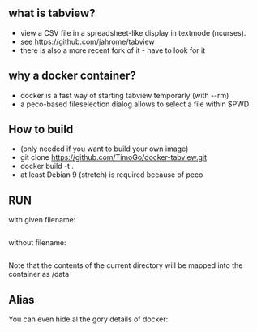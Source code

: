 ## what is tabview?
* view a CSV file in a spreadsheet-like display in textmode (ncurses).
* see https://github.com/jahrome/tabview
* there is also a more recent fork of it - have to look for it

## why a docker container?
* docker is a fast way of starting tabview temporarly (with --rm)
* a peco-based fileselection dialog allows to select a file within $PWD

## How to build
* (only needed if you want to build your own image)
* git clone https://github.com/TimoGo/docker-tabview.git
* docker build -t <imagename> .
* at least Debian 9 (stretch) is required because of peco

## RUN
with given filename:
```docker run -it --env filename=2.csv --rm -v $(pwd):/data  tghode/docker-tabview:latest
```
without filename:
```docker run -it --rm -v $(pwd):/data tghode/docker-tabview:latest
```
Note that the contents of the current directory will be mapped into the container as /data 

## Alias
You can even hide al the gory details of docker:
```alias tabview='docker run -it --rm -v $(pwd):/data tghode/docker-tabview'
```

